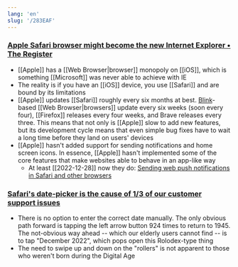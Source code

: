 ```yaml
---
lang: 'en'
slug: '/283EAF'
---
```


### [Apple Safari browser might become the new Internet Explorer • The Register](https://www.theregister.com/2021/10/22/safari_risks_becoming_the_new_ie/)

- [[Apple]] has a [[Web Browser|browser]] monopoly on [[iOS]], which is something [[Microsoft]] was never able to achieve with IE
- The reality is if you have an [[iOS]] device, you use [[Safari]] and are bound by its limitations
- [[Apple]] updates [[Safari]] roughly every six months at best. [Blink](https://www.chromium.org/blink)\-based [[Web Browser|browsers]] update every six weeks (soon every four), [[Firefox]] releases every four weeks, and Brave releases every three. This means that not only is [[Apple]] slow to add new features, but its development cycle means that even simple bug fixes have to wait a long time before they land on users' devices
- [[Apple]] hasn't added support for sending notifications and home screen icons. In essence, [[Apple]] hasn't implemented some of the core features that make websites able to behave in an app-like way
  - At least [[2022-12-28]] now they do: [Sending web push notifications in Safari and other browsers](https://developer.apple.com/documentation/usernotifications/sending_web_push_notifications_in_safari_and_other_browsers)

### [Safari's date-picker is the cause of 1/3 of our customer support issues](https://gist.github.com/RobertAKARobin/850a408e04d5414e67d308a2b5847378)

- There is no option to enter the correct date manually. The only obvious path forward is tapping the left arrow button 924 times to return to 1945. The not-obvious way ahead -- which our elderly users cannot find -- is to tap "December 2022", which pops open this Rolodex-type thing
- The need to swipe up and down on the "rollers" is not apparent to those who weren't born during the Digital Age
